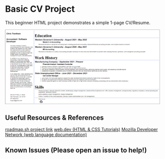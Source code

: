 # Basic CV Project

This beginner HTML project demonstrates a simple 1-page CV/Resume.

![sample screenshot](assets/sample.png)

## Useful Resources & References

[roadmap.sh project link](https://roadmap.sh/projects/single-page-cv)
[web.dev (HTML & CSS Tutorials)](https://web.dev/)
[Mozilla Developer Network (web language documentation)](https://developer.mozilla.org/en-US/)

## Known Issues (Please open an issue to help!)